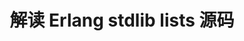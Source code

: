 ---
category: erlang
published: false
layout: post
title: 解读 Erlang stdlib lists 源码
description: 没事看看 lists 的源码，提升逼格，哈哈
---